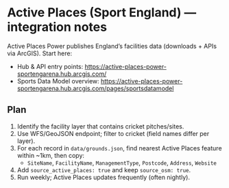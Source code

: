# Active Places (Sport England) — integration notes

Active Places Power publishes England’s facilities data (downloads + APIs via ArcGIS).
Start here:
- Hub & API entry points: https://active-places-power-sportengarena.hub.arcgis.com/
- Sports Data Model overview: https://active-places-power-sportengarena.hub.arcgis.com/pages/sportsdatamodel

## Plan
1) Identify the facility layer that contains cricket pitches/sites.
2) Use WFS/GeoJSON endpoint; filter to cricket (field names differ per layer).
3) For each record in `data/grounds.json`, find nearest Active Places feature within ~1km, then copy:
   - `SiteName`, `FacilityName`, `ManagementType`, `Postcode`, `Address`, `Website`
4) Add `source_active_places: true` and keep `source_osm: true`.
5) Run weekly; Active Places updates frequently (often nightly).
